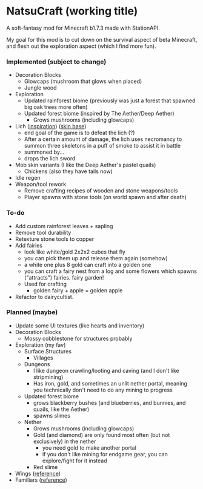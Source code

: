 # NatsuCraft (working title)

A soft-fantasy mod for Minecraft b1.7.3 made with StationAPI.

My goal for this mod is to cut down on the survival aspect of beta Minecraft, and flesh out the exploration aspect (which I find more fun).

### Implemented (subject to change)

- Decoration Blocks
  - Glowcaps (mushroom that glows when placed)
  - Jungle wood
- Exploration
  - Updated rainforest biome (previously was just a forest that spawned big oak trees more often)
  - Updated forest biome (inspired by The Aether/Deep Aether)
    - Grows mushrooms (including glowcaps)
- Lich ([inspiration](https://the-grimoire-of-gaia.fandom.com/wiki/Bone_Knight)) ([skin base](https://namemc.com/skin/adcc6eab0088f51e))
  - end goal of the game is to defeat the lich (?)
  - After a certain amount of damage, the lich uses necromancy to summon three skeletons in a puff of smoke to assist it in battle
  - summoned by...
  - drops the lich sword
- Mob skin variants (I like the Deep Aether's pastel quails)
  - Chickens (also they have tails now)
- Idle regen
- Weapon/tool rework
  - Remove crafting recipes of wooden and stone weapons/tools
  - Player spawns with stone tools (on world spawn and after death)

### To-do

- Add custom rainforest leaves + sapling
- Remove tool durability
- Retexture stone tools to copper
- Add fairies
  - look like white/gold 2x2x2 cubes that fly
  - you can pick them up and release them again (somehow)
  - a white one plus 8 gold can craft into a golden one
  - you can craft a fairy nest from a log and some flowers which spawns ("attracts") fairies. fairy garden!
  - Used for crafting
    - golden fairy + apple = golden apple
- Refactor to dairycultist.<new title>

### Planned (maybe)

- Update some UI textures (like hearts and inventory)
- Decoration Blocks
  - Mossy cobblestone for structures probably
- Exploration (my fav)
  - Surface Structures
    - Villages
  - Dungeons
    - I like dungeon crawling/looting and caving (and I don't like stripmining)
    - Has iron, gold, and sometimes an unlit nether portal, meaning you technically don't need to do any mining to progress
  - Updated forest biome
    - grows blackberry bushes (and blueberries, and bunnies, and quails, like the Aether)
    - spawns slimes
  - Nether
    - Grows mushrooms (including glowcaps)
    - Gold (and diamond) are only found most often (but not exclusively) in the nether
      - you need gold to make another portal
      - if you don't like mining for endgame gear, you can explore/fight for it instead
    - Red slime
- Wings ([reference](https://www.curseforge.com/minecraft/mc-mods/simple-flight))
- Familiars ([reference](https://www.curseforge.com/minecraft/mc-mods/touhou-little-maid))